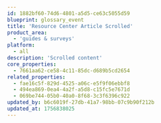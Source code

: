 ```yaml
---
id: 1882bf60-74d6-4801-a5d5-ce63c5055d59
blueprint: glossary_event
title: 'Resource Center Article Scrolled'
product_area:
  - 'guides & surveys'
platform:
  - all
description: 'Scrolled content'
core_properties:
  - 7661aa62-ce58-4c11-85dc-d689b5cd2654
related_properties:
  - fae16c5f-829d-4525-a06c-e5f9f06ebbf8
  - 494ea869-0ea4-4a2f-a5d8-c15fc5e7671d
  - 069be744-05b0-40a0-8f68-3c3f6396c922
updated_by: b6c6019f-27db-41a7-98bb-07c9b90f212b
updated_at: 1756838025
---
```

